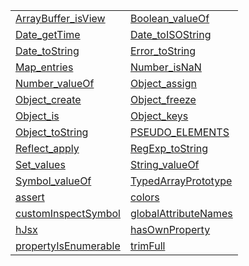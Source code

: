 |                                                                                                               |                                                                                                               |
| ------------------------------------------------------------------------------------------------------------- | ------------------------------------------------------------------------------------------------------------- |
| [ArrayBuffer_isView](https://hamedfathi.gitbook.io/aurelia-2-doc-api/testing/variable/arraybuffer_isview)     | [Boolean_valueOf](https://hamedfathi.gitbook.io/aurelia-2-doc-api/testing/variable/boolean_valueof)           |
| [Date_getTime](https://hamedfathi.gitbook.io/aurelia-2-doc-api/testing/variable/date_gettime)                 | [Date_toISOString](https://hamedfathi.gitbook.io/aurelia-2-doc-api/testing/variable/date_toisostring)         |
| [Date_toString](https://hamedfathi.gitbook.io/aurelia-2-doc-api/testing/variable/date_tostring)               | [Error_toString](https://hamedfathi.gitbook.io/aurelia-2-doc-api/testing/variable/error_tostring)             |
| [Map_entries](https://hamedfathi.gitbook.io/aurelia-2-doc-api/testing/variable/map_entries)                   | [Number_isNaN](https://hamedfathi.gitbook.io/aurelia-2-doc-api/testing/variable/number_isnan)                 |
| [Number_valueOf](https://hamedfathi.gitbook.io/aurelia-2-doc-api/testing/variable/number_valueof)             | [Object_assign](https://hamedfathi.gitbook.io/aurelia-2-doc-api/testing/variable/object_assign)               |
| [Object_create](https://hamedfathi.gitbook.io/aurelia-2-doc-api/testing/variable/object_create)               | [Object_freeze](https://hamedfathi.gitbook.io/aurelia-2-doc-api/testing/variable/object_freeze)               |
| [Object_is](https://hamedfathi.gitbook.io/aurelia-2-doc-api/testing/variable/object_is)                       | [Object_keys](https://hamedfathi.gitbook.io/aurelia-2-doc-api/testing/variable/object_keys)                   |
| [Object_toString](https://hamedfathi.gitbook.io/aurelia-2-doc-api/testing/variable/object_tostring)           | [PSEUDO_ELEMENTS](https://hamedfathi.gitbook.io/aurelia-2-doc-api/testing/variable/pseudo_elements)           |
| [Reflect_apply](https://hamedfathi.gitbook.io/aurelia-2-doc-api/testing/variable/reflect_apply)               | [RegExp_toString](https://hamedfathi.gitbook.io/aurelia-2-doc-api/testing/variable/regexp_tostring)           |
| [Set_values](https://hamedfathi.gitbook.io/aurelia-2-doc-api/testing/variable/set_values)                     | [String_valueOf](https://hamedfathi.gitbook.io/aurelia-2-doc-api/testing/variable/string_valueof)             |
| [Symbol_valueOf](https://hamedfathi.gitbook.io/aurelia-2-doc-api/testing/variable/symbol_valueof)             | [TypedArrayPrototype](https://hamedfathi.gitbook.io/aurelia-2-doc-api/testing/variable/typedarrayprototype)   |
| [assert](https://hamedfathi.gitbook.io/aurelia-2-doc-api/testing/variable/assert)                             | [colors](https://hamedfathi.gitbook.io/aurelia-2-doc-api/testing/variable/colors)                             |
| [customInspectSymbol](https://hamedfathi.gitbook.io/aurelia-2-doc-api/testing/variable/custominspectsymbol)   | [globalAttributeNames](https://hamedfathi.gitbook.io/aurelia-2-doc-api/testing/variable/globalattributenames) |
| [hJsx](https://hamedfathi.gitbook.io/aurelia-2-doc-api/testing/variable/hjsx)                                 | [hasOwnProperty](https://hamedfathi.gitbook.io/aurelia-2-doc-api/testing/variable/hasownproperty)             |
| [propertyIsEnumerable](https://hamedfathi.gitbook.io/aurelia-2-doc-api/testing/variable/propertyisenumerable) | [trimFull](https://hamedfathi.gitbook.io/aurelia-2-doc-api/testing/variable/trimfull)                         |
